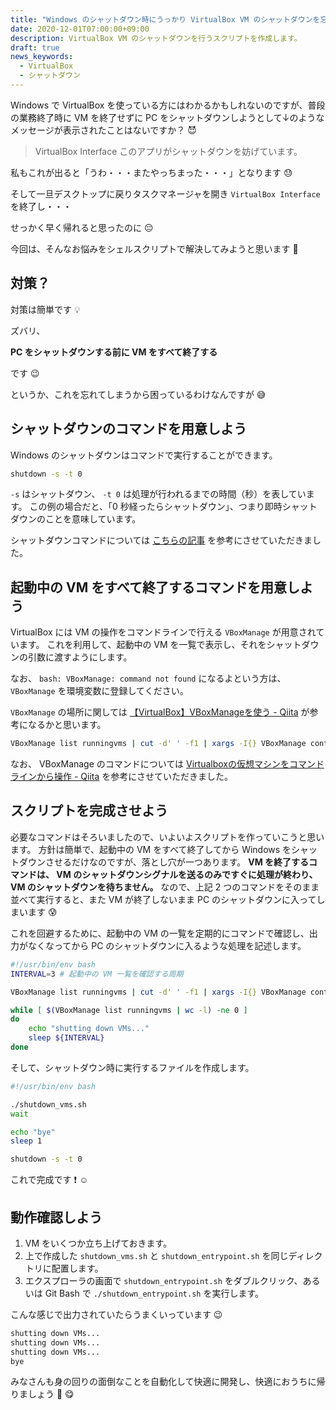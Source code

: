 ```yaml
---
title: "Windows のシャットダウン時にうっかり VirtualBox VM のシャットダウンを忘れてしまう方へ"
date: 2020-12-01T07:00:00+09:00
description: VirtualBox VM のシャットダウンを行うスクリプトを作成します。
draft: true
news_keywords:
  - VirtualBox
  - シャットダウン
---
```


Windows で VirtualBox を使っている方にはわかるかもしれないのですが、普段の業務終了時に VM を終了せずに PC をシャットダウンしようとして↓のようなメッセージが表示されたことはないですか？ :smiling_imp:

> VirtualBox Interface
> このアプリがシャットダウンを妨げています。

私もこれが出ると「うわ・・・またやっちまった・・・」となります :sweat:

そして一旦デスクトップに戻りタスクマネージャを開き `VirtualBox Interface` を終了し・・・

せっかく早く帰れると思ったのに :pensive:

今回は、そんなお悩みをシェルスクリプトで解決してみようと思います :blue_heart:

## 対策？

対策は簡単です :bulb:

ズバリ、

**PC をシャットダウンする前に VM をすべて終了する**

です :wink:

というか、これを忘れてしまうから困っているわけなんですが :sweat_smile:

## シャットダウンのコマンドを用意しよう

Windows のシャットダウンはコマンドで実行することができます。

```bash
shutdown -s -t 0
```

`-s` はシャットダウン、 `-t 0` は処理が行われるまでの時間（秒）を表しています。
この例の場合だと、「0 秒経ったらシャットダウン」、つまり即時シャットダウンのことを意味しています。

シャットダウンコマンドについては [こちらの記事](https://www.atmarkit.co.jp/ait/articles/0601/14/news013.html) を参考にさせていただきました。

## 起動中の VM をすべて終了するコマンドを用意しよう

VirtualBox には VM の操作をコマンドラインで行える `VBoxManage` が用意されています。
これを利用して、起動中の VM を一覧で表示し、それをシャットダウンの引数に渡すようにします。

なお、 `bash: VBoxManage: command not found` になるよという方は、 `VBoxManage` を環境変数に登録してください。

`VBoxManage` の場所に関しては [【VirtualBox】VBoxManageを使う - Qiita](https://qiita.com/shinaK/items/ddd7fb51d26f641af041) が参考になるかと思います。

```bash
VBoxManage list runningvms | cut -d' ' -f1 | xargs -I{} VBoxManage controlvm {} acpipowerbutton
```

なお、 VBoxManage のコマンドについては [Virtualboxの仮想マシンをコマンドラインから操作 - Qiita](https://qiita.com/tukiyo3/items/5ecea7f95cb961f07194) を参考にさせていただきました。

## スクリプトを完成させよう

必要なコマンドはそろいましたので、いよいよスクリプトを作っていこうと思います。
方針は簡単で、起動中の VM をすべて終了してから Windows をシャットダウンさせるだけなのですが、落とし穴が一つあります。
**VM を終了するコマンドは、 VM のシャットダウンシグナルを送るのみですぐに処理が終わり、 VM のシャットダウンを待ちません。**
なので、上記 2 つのコマンドをそのまま並べて実行すると、また VM が終了しないまま PC のシャットダウンに入ってしまいます :cold_sweat:

これを回避するために、起動中の VM の一覧を定期的にコマンドで確認し、出力がなくなってから PC のシャットダウンに入るような処理を記述します。

```bash:shutdown_vms.sh
#!/usr/bin/env bash
INTERVAL=3 # 起動中の VM 一覧を確認する周期

VBoxManage list runningvms | cut -d' ' -f1 | xargs -I{} VBoxManage controlvm {} acpipowerbutton

while [ $(VBoxManage list runningvms | wc -l) -ne 0 ]
do
    echo "shutting down VMs..."
    sleep ${INTERVAL}
done
```

そして、シャットダウン時に実行するファイルを作成します。

```bash:shutdown_entrypoint.sh
#!/usr/bin/env bash

./shutdown_vms.sh
wait

echo "bye"
sleep 1

shutdown -s -t 0
```

これで完成です :exclamation: :relaxed:

## 動作確認しよう

1. VM をいくつか立ち上げておきます。
1. 上で作成した `shutdown_vms.sh` と `shutdown_entrypoint.sh` を同じディレクトリに配置します。
1. エクスプローラの画面で `shutdown_entrypoint.sh` をダブルクリック、あるいは Git Bash で `./shutdown_entrypoint.sh` を実行します。

こんな感じで出力されていたらうまくいっています :wink:

```html
shutting down VMs...
shutting down VMs...
shutting down VMs...
bye
```

みなさんも身の回りの面倒なことを自動化して快適に開発し、快適におうちに帰りましょう :house_with_garden: :yum:
